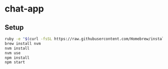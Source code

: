# chat-app

## Setup

```bash
ruby -e "$(curl -fsSL https://raw.githubusercontent.com/Homebrew/install/master/install)"
brew install nvm
nvm install
nvm use
npm install
npm start
```
